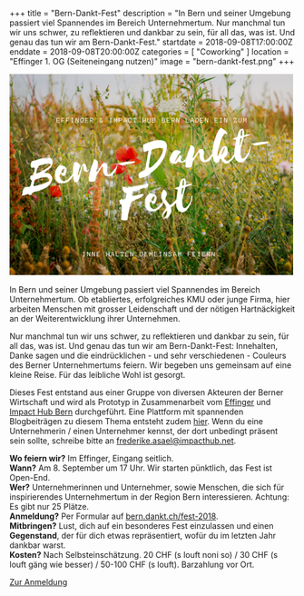 +++
title = "Bern-Dankt-Fest"
description = "In Bern und seiner Umgebung passiert viel Spannendes im Bereich Unternehmertum. Nur manchmal tun wir uns schwer, zu reflektieren und dankbar zu sein, für all das, was ist. Und genau das tun wir am Bern-Dankt-Fest."
startdate = 2018-09-08T17:00:00Z
enddate = 2018-09-08T20:00:00Z
categories = [ "Coworking" ]
location = "Effinger 1. OG (Seiteneingang nutzen)"
image = "bern-dankt-fest.png"
+++

![Bern Dankt Fest](bern-dankt-fest.png)

In Bern und seiner Umgebung passiert viel Spannendes im Bereich Unternehmertum. Ob etabliertes, erfolgreiches KMU oder junge Firma, hier arbeiten Menschen mit grosser Leidenschaft und der nötigen Hartnäckigkeit an der Weiterentwicklung ihrer Unternehmen.

Nur manchmal tun wir uns schwer, zu reflektieren und dankbar zu sein, für all das, was ist. Und genau das tun wir am Bern-Dankt-Fest: Innehalten, Danke sagen und die eindrücklichen - und sehr verschiedenen - Couleurs des Berner Unternehmertums feiern. Wir begeben uns gemeinsam auf eine kleine Reise. Für das leibliche Wohl ist gesorgt.

Dieses Fest entstand aus einer Gruppe von diversen Akteuren der Berner Wirtschaft und wird als Prototyp in Zusammenarbeit vom [Effinger](https://www.effinger.ch) und [Impact Hub Bern](https://bern.impacthub.net/) durchgeführt. Eine Plattform mit spannenden Blogbeiträgen zu diesem Thema entsteht zudem [hier](https://bern.dankt.ch/). Wenn du eine Unternehmerin / einen Unternehmer kennst, der dort unbedingt präsent sein sollte, schreibe bitte an [frederike.asael@impacthub.net](mailto:frederike.asael@impacthub.net).

**Wo feiern wir?** Im Effinger, Eingang seitlich.   
**Wann?** Am 8. September um 17 Uhr. Wir starten pünktlich, das Fest ist Open-End.   
**Wer?** Unternehmerinnen und Unternehmer, sowie Menschen, die sich für inspirierendes Unternehmertum in der Region Bern interessieren. Achtung: Es gibt nur 25 Plätze.   
**Anmeldung?** Per Formular auf [bern.dankt.ch/fest-2018](https://bern.dankt.ch/fest-2018).   
**Mitbringen?** Lust, dich auf ein besonderes Fest einzulassen und einen **Gegenstand**, der für dich etwas repräsentiert, wofür du im letzten Jahr dankbar warst.   
**Kosten?** Nach Selbsteinschätzung. 20 CHF (s louft noni so) / 30 CHF (s louft gäng wie besser) / 50-100 CHF (s louft). Barzahlung vor Ort.


<a target="_blank" href="https://bern.dankt.ch/fest-2018" class="btn btn-mod btn-border btn-round btn-medium">Zur Anmeldung</a>